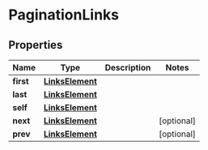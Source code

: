 
# PaginationLinks

## Properties
Name | Type | Description | Notes
------------ | ------------- | ------------- | -------------
**first** | [**LinksElement**](LinksElement.md) |  | 
**last** | [**LinksElement**](LinksElement.md) |  | 
**self** | [**LinksElement**](LinksElement.md) |  | 
**next** | [**LinksElement**](LinksElement.md) |  |  [optional]
**prev** | [**LinksElement**](LinksElement.md) |  |  [optional]



